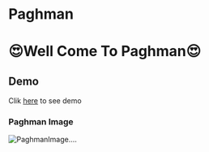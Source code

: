 # Paghman

😍Well Come To Paghman😍
=== 
## Demo 
Clik [here](https://mahirahmadebrahimi.github.io/Paghman/) to see demo

### Paghman Image

![PaghmanImage....](https://encrypted-tbn0.gstatic.com/images?q=tbn:ANd9GcQvdgfsJrXuwCXZDiLQKk50jhaqpJ6cJpPFyA&s)